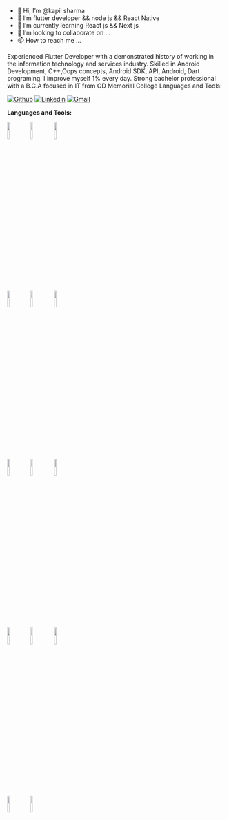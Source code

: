 - 👋 Hi, I’m @kapil sharma
- 👀 I’m flutter developer && node js && React Native
- 🌱 I’m currently learning React js && Next js
- 💞️ I’m looking to collaborate on ...
- 📫 How to reach me ...

Experienced Flutter Developer with a demonstrated history of working in the information technology and services industry. Skilled in Android Development, C++,Oops concepts, Android SDK, API, Android,  Dart programing. I improve myself 1% every day. Strong bachelor professional with a B.C.A focused in IT from GD Memorial College
Languages and Tools:

[![Github](https://img.shields.io/badge/-Github-000?style=flat&logo=Github&logoColor=white)](https://github.com/iambhabha/iambhabha)
[![Linkedin](https://img.shields.io/badge/-LinkedIn-blue?style=flat&logo=Linkedin&logoColor=white)](https://www.linkedin.com/in/kapil-sharma-596a94237)
[![Gmail](https://img.shields.io/badge/-Gmail-c14438?style=flat&logo=Gmail&logoColor=white)](mailto:bhabha242242@gmail.com)


**Languages and Tools:** 

  <!-- Your languages and tools. Be careful with the alignment. 
  You can use this sites to get logos: https://www.vectorlogo.zone or https://simpleicons.org/
  -->
  <code><img width="10%" src="https://www.vectorlogo.zone/logos/java/java-ar21.svg"></code>
  <code><img width="10%" src="https://www.vectorlogo.zone/logos/flutterio/flutterio-ar21.svg"></code>
  <code><img width="10%" src="https://www.vectorlogo.zone/logos/android/android-ar21.svg"></code>
  <br />
  <code><img width="10%" src="https://www.vectorlogo.zone/logos/dartlang/dartlang-ar21.svg"></code>
  <code><img width="10%" src="https://www.vectorlogo.zone/logos/dotnet/dotnet-horizontal.svg"></code>
  <code><img width="10%" src="https://www.vectorlogo.zone/logos/docker/docker-ar21.svg"></code>
  <br />
  <code><img width="10%" src="https://www.vectorlogo.zone/logos/gradle/gradle-ar21.svg"></code>
  <code><img width="10%" src="https://www.vectorlogo.zone/logos/circleci/circleci-ar21.svg"></code>
  <code><img width="10%" src="https://www.vectorlogo.zone/logos/json/json-ar21.svg"></code>
  <br />
  <code><img width="10%" src="https://www.vectorlogo.zone/logos/mysql/mysql-ar21.svg"></code>
  <code><img width="10%" src="https://www.vectorlogo.zone/logos/sqlite/sqlite-ar21.svg"></code>
  <code><img width="10%" src="https://www.vectorlogo.zone/logos/firebase/firebase-ar21.svg"></code>
  <br />
  <code><img width="10%" src="https://www.vectorlogo.zone/logos/git-scm/git-scm-ar21.svg"></code>
  <code><img width="10%" src="https://www.vectorlogo.zone/logos/gnu_bash/gnu_bash-ar21.svg"></code>
</p>
